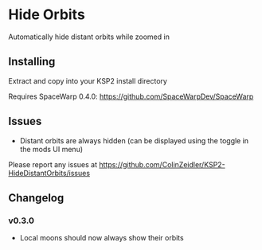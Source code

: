 # Hide Orbits
Automatically hide distant orbits while zoomed in

## Installing
Extract and copy into your KSP2 install directory

Requires SpaceWarp 0.4.0: https://github.com/SpaceWarpDev/SpaceWarp

## Issues
 - Distant orbits are always hidden (can be displayed using the toggle in the mods UI menu)
 
 Please report any issues at https://github.com/ColinZeidler/KSP2-HideDistantOrbits/issues

 ## Changelog
 ### v0.3.0
  - Local moons should now always show their orbits